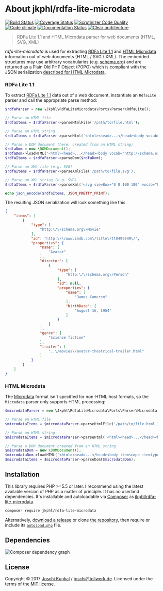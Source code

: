 # About jkphl/rdfa-lite-microdata

[![Build Status][travis-image]][travis-url] [![Coverage Status][coveralls-image]][coveralls-url] [![Scrutinizer Code Quality][scrutinizer-image]][scrutinizer-url]  [![Code climate][codeclimate-image]][codeclimate-url]  [![Documentation Status][readthedocs-image]][readthedocs-url]  [![Clear architecture][clear-architecture-image]][clear-architecture-url]

> RDFa Lite 1.1 and HTML Microdata parser for web documents (HTML, SVG, XML)

*rdfa-lite-microdata* is used for extracting [RDFa Lite 1.1](https://www.w3.org/TR/rdfa-lite/ "RDFa Lite 1.1 - Second Edition") and [HTML Microdata](https://www.w3.org/TR/microdata/) information out of web documents (HTML / SVG / XML). The embedded structures may use arbitrary vocabularies (e.g. [schema.org](https://schema.org/)) and are returned as a Plain Old PHP Object (POPO) which is compliant with the JSON serialization [described for HTML Microdata](https://www.w3.org/TR/microdata/#json).

### RDFa Lite 1.1

To extract [RDFa Lite 1.1](https://www.w3.org/TR/rdfa-lite/ "RDFa Lite 1.1 - Second Edition") data out of a web document, instantiate an `RdfaLite` parser and call the appropriate parse method:

```php
$rdfaParser = new \Jkphl\RdfaLiteMicrodata\Ports\Parser\RdfaLite();

// Parse an HTML file
$rdfaItems = $rdfaParser->parseHtmlFile('/path/to/file.html');

// Parse an HTML string
$rdfaItems = $rdfaParser->parseHtml('<html><head>...</head><body vocab="http://schema.org/">...</body>');

// Parse a DOM document (here: created from an HTML string)
$rdfaDom = new \DOMDocument();
$rdfaDom->loadHTML('<html><head>...</head><body vocab="http://schema.org/">...</body>');
$rdfaItems = $rdfaParser->parseDom($rdfaDom);

// Parse an XML file (e.g. SVG)
$rdfaItems = $rdfaParser->parseXmlFile('/path/to/file.svg');

// Parse an XML string (e.g. SVG)
$rdfaItems = $rdfaParser->parseXml('<svg viewBox="0 0 100 100" vocab="http://schema.org/">...</svg>');

echo json_encode($rdfaItems, JSON_PRETTY_PRINT);
```

The resulting JSON serialization will look something like this:

```json
{
    "items": [
        {
            "type": [
                "http:\/\/schema.org\/Movie"
            ],
            "id": "http:\/\/www.imdb.com\/title\/tt0499549\/",
            "properties": {
                "name": [
                    "Avatar"
                ],
                "director": [
                    {
                        "type": [
                            "http:\/\/schema.org\/Person"
                        ],
                        "id": null,
                        "properties": {
                            "name": [
                                "James Cameron"
                            ],
                            "birthDate": [
                                "August 16, 1954"
                            ]
                        }
                    }
                ],
                "genre": [
                    "Science fiction"
                ],
                "trailer": [
                    "..\/movies\/avatar-theatrical-trailer.html"
                ]
            }
        }
    ]
}
```

### HTML Microdata

The [Microdata](https://www.w3.org/TR/microdata/) format isn't specified for non-HTML host formats, so the `Microdata` parser only supports HTML processing:
   

```php
$microdataParser = new \Jkphl\RdfaLiteMicrodata\Ports\Parser\Microdata();

// Parse an HTML file
$microdataItems = $microdataParser->parseHtmlFile('/path/to/file.html');

// Parse an HTML string
$microdataItems = $microdataParser->parseHtml('<html><head>...</head><body itemscope itemtype="http://schema.org/Movie">...</body>');

// Parse a DOM document created from an HTML string
$microdataDom = new \DOMDocument();
$microdataDom->loadHTML('<html><head>...</head><body itemscope itemtype="http://schema.org/Movie">...</body>');
$microdataItems = $microdataParser->parseDom($microdataDom);
```

## Installation

This library requires PHP >=5.5 or later. I recommend using the latest available version of PHP as a matter of principle. It has no userland dependencies. It's installable and autoloadable via [Composer](https://getcomposer.org/) as [jkphl/rdfa-lite-microdata](https://packagist.org/packages/jkphl/rdfa-lite-microdata).

```bash
composer require jkphl/rdfa-lite-microdata
```

Alternatively, [download a release](https://github.com/jkphl/rdfa-lite-microdata/releases) or clone [the repository](https://github.com/jkphl/rdfa-lite-microdata), then require or include its [`autoload.php`](https://github.com/jkphl/rdfa-lite-microdata/blob/master/autoload.php) file.


## Dependencies

![Composer dependency graph](https://rawgit.com/jkphl/rdfa-lite-microdata/master/doc/dependencies.svg)


## License

Copyright © 2017 [Joschi Kuphal][author-url] / joschi@tollwerk.de. Licensed under the terms of the [MIT license](../LICENSE).


[codeclimate-image]: https://lima.codeclimate.com/github/jkphl/rdfa-lite-microdata/badges/gpa.svg
[codeclimate-url]: https://lima.codeclimate.com/github/jkphl/rdfa-lite-microdata
[readthedocs-url]: http://jkphlrdfa-lite-microdata.readthedocs.io/en/latest/
[coveralls-url]: https://coveralls.io/github/jkphl/rdfa-lite-microdata?branch=master
[clear-architecture-url]: https://github.com/jkphl/clear-architecture
[travis-url]: https://travis-ci.org/jkphl/rdfa-lite-microdata
[scrutinizer-url]: https://scrutinizer-ci.com/g/jkphl/rdfa-lite-microdata/?branch=master
[clear-architecture-image]: https://img.shields.io/badge/Clear%20Architecture-%E2%9C%94-brightgreen.svg
[travis-image]: https://secure.travis-ci.org/jkphl/rdfa-lite-microdata.svg
[scrutinizer-image]: https://scrutinizer-ci.com/g/jkphl/rdfa-lite-microdata/badges/quality-score.png?b=master
[readthedocs-image]: https://readthedocs.org/projects/jkphlrdfa-lite-microdata/badge/?version=latest
[coveralls-image]: https://coveralls.io/repos/github/jkphl/rdfa-lite-microdata/badge.svg?branch=master


[author-url]: https://jkphl.is
